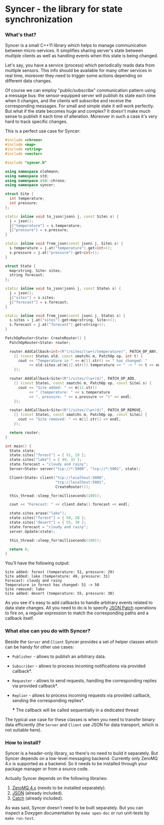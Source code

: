 # Syncer - the library for state synchronization

### What's that?

Syncer is a small C++11 library which helps to manage communication between micro-services. It simplifies sharing server's state between multiple clients as well as handling events when this state is being changed.

Let's say, you have a service (process) which periodically reads data from multiple sensors. This info should be available for many other services in real time, moreover they need to trigger some actions depending on different data changes.

Of course we can employ "public/subscribe" communication pattern using a message bus: the sensor-equipped server will publish its state each time when it changes, and the clients will subscribe and receive the corresponding messages. For small and simple state it will work perfectly. But what if the state becomes huge and complex? It doesn't make much sense to publish it each time of alteration. Moreover in such a case it's very hard to track specific changes.

This is a perfect use case for Syncer:

```cpp
#include <chrono>
#include <map>
#include <string>
#include <vector>

#include "syncer.h"

using namespace nlohmann;
using namespace std;
using namespace std::chrono;
using namespace syncer;

struct Site {
  int temperature;
  int pressure;
};

static inline void to_json(json& j, const Site& s) {
  j = json();
  j["temperature"] = s.temperature;
  j["pressure"] = s.pressure;
}

static inline void from_json(const json& j, Site& s) {
  s.temperature = j.at("temperature").get<int>();
  s.pressure = j.at("pressure").get<int>();
}

struct State {
  map<string, Site> sites;
  string forecast;
};

static inline void to_json(json& j, const State& s) {
  j = json();
  j["sites"] = s.sites;
  j["forecast"] = s.forecast;
}

static inline void from_json(const json& j, State& s) {
  s.sites = j.at("sites").get<map<string, Site>>();
  s.forecast = j.at("forecast").get<string>();
}

PatchOpRouter<State> CreateRouter() {
  PatchOpRouter<State> router;

  router.AddCallback<int>(R"(/sites/(\w+)/temperature)", PATCH_OP_ANY,
    [] (const State& old, const smatch& m, PatchOp op, int t) {
      cout << "Temperature in " << m[1].str() << " has changed: "
           << old.sites.at(m[1].str()).temperature << " -> " << t << endl;
    });

  router.AddCallback<Site>(R"(/sites/(\w+)$)", PATCH_OP_ADD,
    [] (const State&, const smatch& m, PatchOp op, const Site& s) {
      cout << "Site added: " << m[1].str()
           << " (temperature: " << s.temperature
           << ", pressure: " << s.pressure << ")" << endl;
    });

  router.AddCallback<Site>(R"(/sites/(\w+)$)", PATCH_OP_REMOVE,
    [] (const State&, const smatch& m, PatchOp op, const Site&) {
      cout << "Site removed: " << m[1].str() << endl;
    });

  return router;
}

int main() {
  State state;
  state.sites["forest"] = { 51, 29 };
  state.sites["lake"] = { 49, 31 };
  state.forecast = "cloudy and rainy";
  Server<State> server("tcp://*:5000", "tcp://*:5001", state);

  Client<State> client("tcp://localhost:5000",
                       "tcp://localhost:5001",
                       CreateRouter());

  this_thread::sleep_for(milliseconds(100));

  cout << "Forecast: " << client.data().forecast << endl;

  state.sites.erase("lake");
  state.sites["forest"] = { 50, 28 };
  state.sites["desert"] = { 55, 30 };
  state.forecast = "cloudy and rainy";
  server.Update(state);

  this_thread::sleep_for(milliseconds(100));

  return 0;
}
```

You'll have the following output:
```
Site added: forest (temperature: 51, pressure: 29)
Site added: lake (temperature: 49, pressure: 31)
Forecast: cloudy and rainy
Temperature in forest has changed: 51 -> 50
Site removed: lake
Site added: desert (temperature: 55, pressure: 30)
```

As you see it's easy to add callbacks to handle arbitrary events related to data state changes. All you need to do is to specify [JSON Patch](http://jsonpatch.com/) operations to fire on, a regular expression to match the corresponding paths and a callback itself.

### What else can you do with Syncer?

Beside the `Server` and `Client` Syncer provides a set of helper classes which can be handy for other use cases:

- `Publisher` - allows to publish an arbitrary data.
- `Subscriber` - allows to process incoming notifications via provided callback\*.
- `Requester` - allows to send requests, handling the corresponding replies via provided callback\*.
- `Replier` - allows to process incoming requests via provided callback, sending the corresponding replies\*.

  <b>\*</b> The callback will be called sequentially in a dedicated thread

The typical use case for these classes is when you need to transfer binary data efficiently (the `Server` and `Client` use JSON for data transport, which is not suitable here).

### How to install?

Syncer is a header-only library, so there's no need to build it separately. But Syncer depends on a low-level messaging backend. Currently only ZeroMQ 4.x is supported as a backend. So it needs to be installed through your package manager or from a source code.

Actually Syncer depends on the following libraries:

1. [ZeroMQ 4.x](http://zeromq.org/) (needs to be installed separately).
2. [JSON](https://github.com/nlohmann/json) (already included).
3. [Catch](https://github.com/philsquared/Catch) (already included).

As was said, Syncer doesn't need to be built separately. But you can inspect a Doxygen documentation by `make open-doc` or run unit-tests by `make run-test`.
